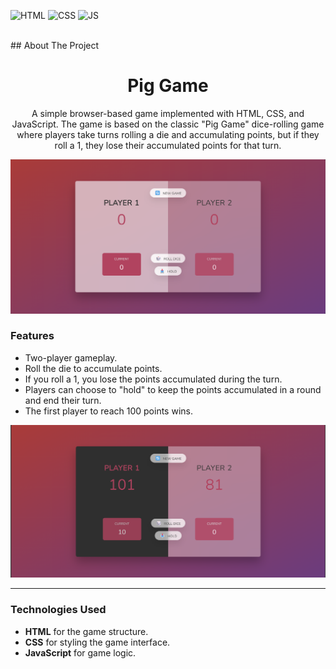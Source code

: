 <div id="top"></div>

![HTML](https://img.shields.io/badge/HTML5-E34F26?style=for-the-badge&logo=html5&logoColor=white)
![CSS](https://img.shields.io/badge/CSS3-1572B6?style=for-the-badge&logo=css3&logoColor=white)
![JS](https://img.shields.io/badge/JavaScript-F7DF1E?style=for-the-badge&logo=javascript&logoColor=black)

</br>
## About The Project

<div align="center">
  <h1 align="center">Pig Game</h1>
  <p>
    A simple browser-based game implemented with HTML, CSS, and JavaScript.
    The game is based on the classic "Pig Game" dice-rolling game where players take turns rolling a die and accumulating points, 
    but if they roll a 1, they lose their accumulated points for that turn.
  </p>
</div>


![Pig Game preview](./preview.png)

### Features

- Two-player gameplay.
- Roll the die to accumulate points.
- If you roll a 1, you lose the points accumulated during the turn.
- Players can choose to "hold" to keep the points accumulated in a round and end their turn.
- The first player to reach 100 points wins.

![Pig Game win preview](./preview1.png)

---

### Technologies Used

- **HTML** for the game structure.
- **CSS** for styling the game interface.
- **JavaScript** for game logic.

